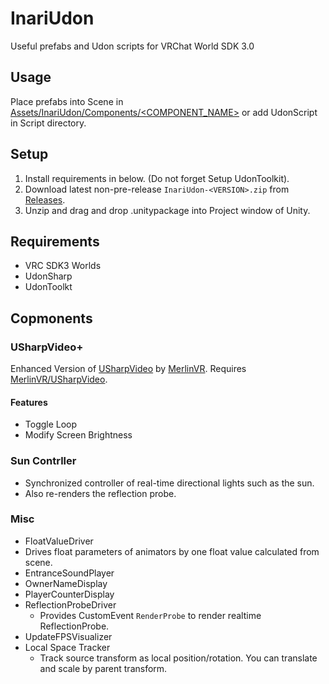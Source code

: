 # InariUdon
Useful prefabs and Udon scripts for VRChat World SDK 3.0

## Usage
Place prefabs into Scene in [Assets/InariUdon/Components/<COMPONENT_NAME>](Assets/InariUdon/Components) or add UdonScript in Script directory.

## Setup
1. Install requirements in below. (Do not forget Setup UdonToolkit).
2. Download latest non-pre-release `InariUdon-<VERSION>.zip` from [Releases](https://github.com/esnya/InariUdon/releases).
3. Unzip and drag and drop .unitypackage into Project window of Unity.

## Requirements
* VRC SDK3 Worlds
* UdonSharp
* UdonToolkt

## Copmonents
### USharpVideo+
Enhanced Version of [USharpVideo](https://github.com/MerlinVR/USharpVideo) by [MerlinVR](https://github.com/MerlinVR). Requires [MerlinVR/USharpVideo](https://github.com/MerlinVR/USharpVideo).

#### Features
* Toggle Loop
* Modify Screen Brightness

### Sun Contrller
* Synchronized controller of real-time directional lights such as the sun.
* Also re-renders the reflection probe.

### Misc
* FloatValueDriver
 * Drives float parameters of animators by one float value calculated from scene.
* EntranceSoundPlayer
* OwnerNameDisplay
* PlayerCounterDisplay
* ReflectionProbeDriver
  * Provides CustomEvent `RenderProbe` to render realtime ReflectionProbe.
* UpdateFPSVisualizer
* Local Space Tracker
  * Track source transform as local position/rotation. You can translate and scale by parent transform.
